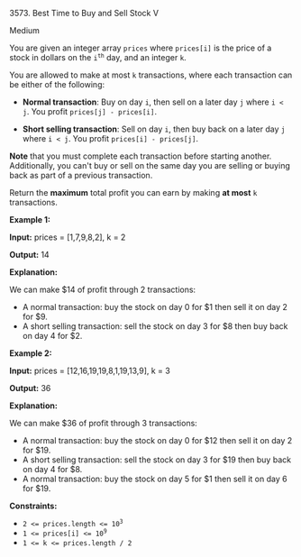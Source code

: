 3573\. Best Time to Buy and Sell Stock V

Medium

You are given an integer array `prices` where `prices[i]` is the price of a stock in dollars on the <code>i<sup>th</sup></code> day, and an integer `k`.

You are allowed to make at most `k` transactions, where each transaction can be either of the following:

*   **Normal transaction**: Buy on day `i`, then sell on a later day `j` where `i < j`. You profit `prices[j] - prices[i]`.
    
*   **Short selling transaction**: Sell on day `i`, then buy back on a later day `j` where `i < j`. You profit `prices[i] - prices[j]`.
    

**Note** that you must complete each transaction before starting another. Additionally, you can't buy or sell on the same day you are selling or buying back as part of a previous transaction.

Return the **maximum** total profit you can earn by making **at most** `k` transactions.

**Example 1:**

**Input:** prices = [1,7,9,8,2], k = 2

**Output:** 14

**Explanation:**

We can make $14 of profit through 2 transactions:

*   A normal transaction: buy the stock on day 0 for $1 then sell it on day 2 for $9.
*   A short selling transaction: sell the stock on day 3 for $8 then buy back on day 4 for $2.

**Example 2:**

**Input:** prices = [12,16,19,19,8,1,19,13,9], k = 3

**Output:** 36

**Explanation:**

We can make $36 of profit through 3 transactions:

*   A normal transaction: buy the stock on day 0 for $12 then sell it on day 2 for $19.
*   A short selling transaction: sell the stock on day 3 for $19 then buy back on day 4 for $8.
*   A normal transaction: buy the stock on day 5 for $1 then sell it on day 6 for $19.

**Constraints:**

*   <code>2 <= prices.length <= 10<sup>3</sup></code>
*   <code>1 <= prices[i] <= 10<sup>9</sup></code>
*   `1 <= k <= prices.length / 2`